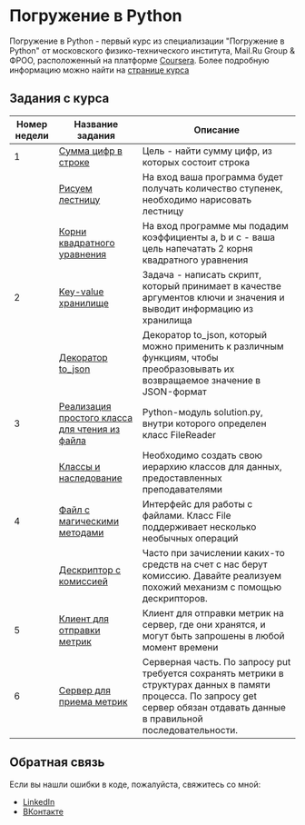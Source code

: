# Погружение в Python
Погружение в Python - первый курс из специализации "Погружение в Python" от московского физико-технического института, Mail.Ru Group & ФРОО, расположенный на платформе [Coursera](https://www.coursera.org/).
Более подробную информацию можно найти на [странице курса](https://www.coursera.org/learn/diving-in-python/home/info)
## Задания с курса
Номер недели  | Название задания | Описание
------------- | ------------- | -------------
|1| [Сумма цифр в строке](https://github.com/rgalyeon/diving_in_python/tree/master/Week_01/ex00) |Цель - найти сумму цифр, из которых состоит строка  
| | [Рисуем лестницу](https://github.com/rgalyeon/diving_in_python/tree/master/Week_01/ex01) | На вход ваша программа будет получать количество ступенек, необходимо нарисовать лестницу 
| | [Корни квадратного уравнения](https://github.com/rgalyeon/diving_in_python/tree/master/Week_01/ex02) | На вход программе мы подадим коэффициенты a, b и c - ваша цель напечатать 2 корня квадратного уравнения 
|2| [Key-value хранилище](https://github.com/rgalyeon/diving_in_python/tree/master/Week_02/ex00) |Задача - написать скрипт, который принимает в качестве аргументов ключи и значения и выводит информацию из хранилища 
| | [Декоратор to_json](https://github.com/rgalyeon/diving_in_python/tree/master/Week_02/ex01) |Декоратор to_json, который можно применить к различным функциям, чтобы преобразовывать их возвращаемое значение в JSON-формат
|3| [Реализация простого класса для чтения из файла](https://github.com/rgalyeon/diving_in_python/tree/master/Week_03/ex00) | Python-модуль solution.py, внутри которого определен класс FileReader
| | [Классы и наследование](https://github.com/rgalyeon/diving_in_python/tree/master/Week_03/ex01) | Необходимо создать свою иерархию классов для данных, предоставленных преподавателями
|4| [Файл с магическими методами](https://github.com/rgalyeon/diving_in_python/tree/master/Week_04/ex00) | Интерфейс для работы с файлами. Класс File поддерживает несколько необычных операций 
| | [Дескриптор с комиссией](https://github.com/rgalyeon/diving_in_python/tree/master/Week_04/ex01) | Часто при зачислении каких-то средств на счет с нас берут комиссию. Давайте реализуем похожий механизм с помощью дескрипторов.
|5| [Клиент для отправки метрик](https://github.com/rgalyeon/diving_in_python/tree/master/Week_05/ex00) | Клиент для отправки метрик на сервер, где они хранятся, и могут быть запрошены в любой момент времени
|6| [Сервер для приема метрик](https://github.com/rgalyeon/diving_in_python/tree/master/Week_06/ex00) | Серверная часть. По запросу put требуется сохранять метрики в структурах данных в памяти процесса. По запросу get сервер обязан отдавать данные в правильной последовательности.

## Обратная связь
Если вы нашли ошибки в коде, пожалуйста, свяжитесь со мной:
+ [LinkedIn](https://www.linkedin.com/in/dmitry-filin/)
+ [ВКонтакте](https://vk.com/rgalyeon)
